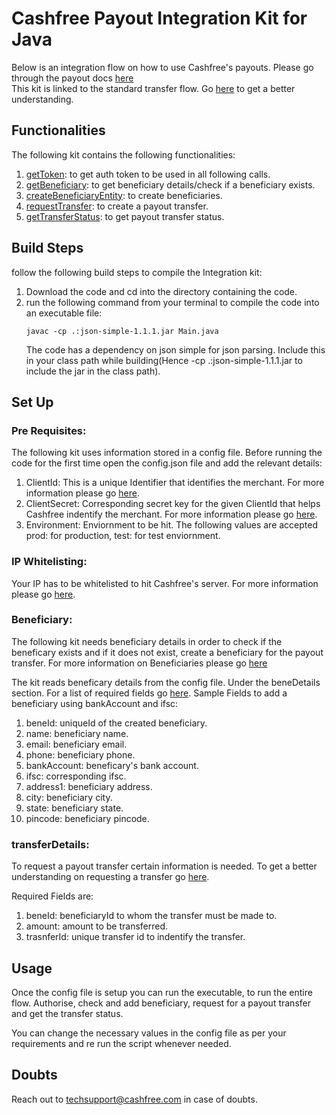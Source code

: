 # Cashfree Payout Integration Kit for Java

Below is an integration flow on how to use Cashfree's payouts.
Please go through the payout docs [here](https://docs.cashfree.com/docs/payout/guide/)
<br/>
This kit is linked to the standard transfer flow. Go [here](https://dev.cashfree.com/payouts/integrations/standard-transfer) to get a better understanding.
<br/>

## Functionalities

The following kit contains the following functionalities:
    <ol>
    <li> [getToken](https://dev.cashfree.com/api-reference/payouts-api#authorise): to get auth token to be used in all          following calls.
    <li> [getBeneficiary](https://dev.cashfree.com/api-reference/payouts-api#get-beneficiary-details): to get beneficiary details/check if a beneficiary exists.
    <li> [createBeneficiaryEntity](https://dev.cashfree.com/api-reference/payouts-api#create-beneficiary): to create beneficiaries.
    <li> [requestTransfer](https://dev.cashfree.com/api-reference/payouts-api#standard-transfer): to create a payout transfer.
    <li> [getTransferStatus](https://dev.cashfree.com/api-reference/payouts-api#get-transfer-status): to get payout transfer status.
    </ol>

## Build Steps

follow the following build steps to compile the Integration kit:
  1. Download the code and cd into the directory containing the code.
  2. run the following command from your terminal to compile the code into an executable file:
      ```
      javac -cp .:json-simple-1.1.1.jar Main.java
      ```
      The code has a dependency on json simple for json parsing. Include this in your class path while building(Hence -cp .:json-simple-1.1.1.jar 
      to include the jar in the class path).
## Set Up

### Pre Requisites:
The following kit uses information stored in a config file. Before running the code for the first time open the config.json file
and add the relevant details:
  1. ClientId: This is a unique Identifier that identifies the merchant. For more information please go [here](https://dev.cashfree.com/payouts/integrations/pre-requisites#credentials).
  2. ClientSecret: Corresponding secret key for the given ClientId that helps Cashfree indentify the merchant. For more information please go [here](https://dev.cashfree.com/payouts/integrations/pre-requisites#credentials).
  3. Environment: Enviornment to be hit. The following values are accepted prod: for production, test: for test enviornment.

### IP Whitelisting:

Your IP has to be whitelisted to hit Cashfree's server. For more information please go [here](https://dev.cashfree.com/payouts/integrations/pre-requisites#ip).

### Beneficiary:
The following kit needs beneficiary details in order to check if the beneficary exists and if it does not exist, 
create a beneficiary for the payout transfer. For more information on Beneficiaries please go [here](https://dev.cashfree.com/payouts/integrations/standard-transfer#beneficiary)

The kit reads beneficary details from the config file. Under the beneDetails section. For a list of required fields go [here](https://dev.cashfree.com/api-reference/payouts-api#create-beneficiary).
Sample Fields to add a beneficiary using bankAccount and ifsc:
  1. beneId: uniqueId of the created beneficiary.
  2. name: beneficiary name.
  3. email: beneficiary email.
  4. phone: beneficiary phone.
  5. bankAccount: beneficary's bank account.
  6. ifsc: corresponding ifsc.
  7. address1: beneficiary address.
  8. city: beneficiary city.
  9. state: beneficiary state.
  10. pincode: beneficiary pincode.
  
### transferDetails:
To request a payout transfer certain information is needed. To get a better understanding on requesting a transfer go [here](https://dev.cashfree.com/api-reference/payouts-api#standard-transfer).

Required Fields are:
  1. beneId: beneficiaryId to whom the transfer must be made to.
  2. amount: amount to be transferred.
  3. trasnferId: unique transfer id to indentify the transfer.


## Usage

Once the config file is setup you can run the executable, to run the entire flow. Authorise, check and add beneficiary, 
request for a payout transfer and get the transfer status.

You can change the necessary values in the config file as per your requirements and re run the script whenever needed.

## Doubts

Reach out to techsupport@cashfree.com in case of doubts.
 


